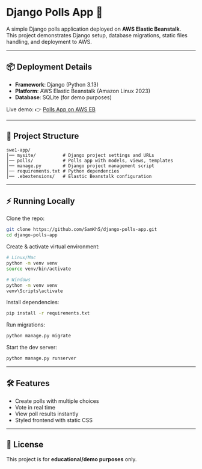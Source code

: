 # Django Polls App 🚀

A simple Django polls application deployed on **AWS Elastic Beanstalk**.  
This project demonstrates Django setup, database migrations, static files handling, and deployment to AWS.

---

## 📦 Deployment Details

- **Framework**: Django (Python 3.13)  
- **Platform**: AWS Elastic Beanstalk (Amazon Linux 2023)  
- **Database**: SQLite (for demo purposes)  

Live demo: 👉 [Polls App on AWS EB](http://swe1-env.eba-45zkrqrp.us-east-1.elasticbeanstalk.com/polls/)

---

## 📂 Project Structure

```
swe1-app/
│── mysite/          # Django project settings and URLs
│── polls/           # Polls app with models, views, templates
│── manage.py        # Django project management script
│── requirements.txt # Python dependencies
│── .ebextensions/   # Elastic Beanstalk configuration
```

---

## ⚡ Running Locally

Clone the repo:

```bash
git clone https://github.com/SamKh5/django-polls-app.git
cd django-polls-app
```

Create & activate virtual environment:

```bash
# Linux/Mac
python -m venv venv
source venv/bin/activate

# Windows
python -m venv venv
venv\Scripts\activate
```

Install dependencies:

```bash
pip install -r requirements.txt
```

Run migrations:

```bash
python manage.py migrate
```

Start the dev server:

```bash
python manage.py runserver
```

---

## 🛠 Features

- Create polls with multiple choices  
- Vote in real time  
- View poll results instantly  
- Styled frontend with static CSS  

---

## 📜 License

This project is for **educational/demo purposes** only.  
